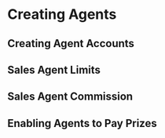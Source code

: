 <!-- TITLE: Agents -->
<!-- SUBTITLE: A quick summary of Agents -->

# Creating Agents

## Creating Agent Accounts
## Sales Agent Limits
## Sales Agent Commission

## Enabling Agents to Pay Prizes
